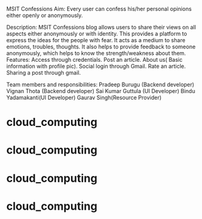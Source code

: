 
MSIT Confessions
Aim: Every user can confess his/her personal opinions either openly or anonymously.

Description: MSIT Confessions blog allows users to share their views on all aspects either anonymously or with identity. This provides a platform to express the ideas for the people with fear. It acts as a medium to share emotions, troubles, thoughts. It also helps to provide feedback to someone anonymously, which helps to know the strength/weakness about them.
Features:
Access through credentials.
Post an article.
About us( Basic information with profile pic).
Social login through Gmail.
Rate an article.
Sharing a post through gmail.

Team members and responsibilities:
Pradeep Burugu (Backend developer)
Vignan Thota (Backend developer)
Sai Kumar Guttula (UI Developer)
Bindu Yadamakanti(UI Developer)
Gaurav Singh(Resource Provider)
# cloud_computing
# cloud_computing
# cloud_computing
# cloud_computing
